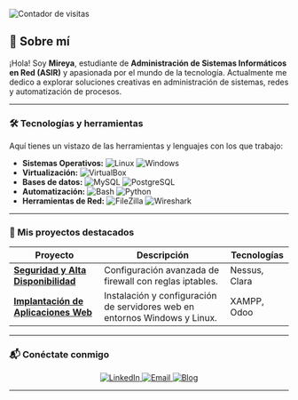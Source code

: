 ![Contador de visitas](https://komarev.com/ghpvc/?username=M1reya07&color=blue&style=flat)
## 🌟 Sobre mí
¡Hola! Soy **Mireya**, estudiante de **Administración de Sistemas Informáticos en Red (ASIR)** y apasionada por el mundo de la tecnología. Actualmente me dedico a explorar soluciones creativas en administración de sistemas, redes y automatización de procesos.

---

### 🛠️ Tecnologías y herramientas
Aquí tienes un vistazo de las herramientas y lenguajes con los que trabajo:

- **Sistemas Operativos:** ![Linux](https://img.shields.io/badge/-Linux-333?logo=linux&logoColor=white) ![Windows](https://img.shields.io/badge/-Windows-0078D6?logo=windows&logoColor=white)
- **Virtualización:** ![VirtualBox](https://img.shields.io/badge/-VirtualBox-183A61?logo=virtualbox&logoColor=white)
- **Bases de datos:** ![MySQL](https://img.shields.io/badge/-MySQL-4479A1?logo=mysql&logoColor=white) ![PostgreSQL](https://img.shields.io/badge/-PostgreSQL-336791?logo=postgresql&logoColor=white)
- **Automatización:** ![Bash](https://img.shields.io/badge/-Bash_Scripting-4EAA25?logo=gnu-bash&logoColor=white) ![Python](https://img.shields.io/badge/-Python-3776AB?logo=python&logoColor=white)
- **Herramientas de Red:** ![FileZilla](https://img.shields.io/badge/-FileZilla-BF0000?logo=filezilla&logoColor=white) ![Wireshark](https://img.shields.io/badge/-Wireshark-1679A7?logo=wireshark&logoColor=white)

---

### 📂 Mis proyectos destacados

| Proyecto      | Descripción | Tecnologías |
|---------------|-------------|-------------|
| **[Seguridad y Alta Disponibilidad]((https://github.com/M1reya07/SAD))** | Configuración avanzada de firewall con reglas iptables. | Nessus, Clara |
| **[Implantación de Aplicaciones Web]((https://github.com/M1reya07/IAW))** | Instalación y configuración de servidores web en entornos Windows y Linux. | XAMPP, Odoo|

---

### 📬 **Conéctate conmigo**
<div align="center">
  <a href="[https://linkedin.com/in/tu-perfil](https://www.linkedin.com/in/mireya-fuentes-perez-0488b2339/)">
    <img src="https://img.shields.io/badge/LinkedIn-0A66C2?style=for-the-badge&logo=linkedin&logoColor=white" alt="LinkedIn"/>
  </a>
  <a href="mailto:mireyafuentesperez@gmail.com">
    <img src="https://img.shields.io/badge/Email-D14836?style=for-the-badge&logo=gmail&logoColor=white" alt="Email"/>
  </a>
  <a href="https://tu-blog.com">
    <img src="https://img.shields.io/badge/Blog-21759B?style=for-the-badge&logo=wordpress&logoColor=white" alt="Blog"/>
  </a>
</div>

---
